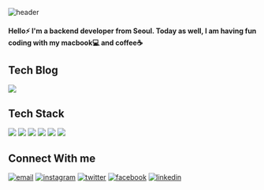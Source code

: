 ![header](https://capsule-render.vercel.app/api?type=rect&color=0:9966FF,100:FFCCCC&height=300&section=header&text=Nicky&fontSize=90&animation=fadeIn&fontColor=666699&stroke=00FF00)

#### Hello⚡️ I'm a backend developer from Seoul. Today as well, I am having fun coding with my macbook💻 and coffee☕️

## Tech Blog
<a href="https://velog.io/@jsj3282"><img src="https://img.shields.io/badge/Tech%20Blog-11B48A?style=flat-square&logo=Vimeo&logoColor=white&link=https://velog.io/@jsj3282"/></a>

## Tech Stack

<img src="https://img.shields.io/badge/Java-007396?style=flat-square&logo=Java&logoColor=white"/>
<img src="https://img.shields.io/badge/Spring-6DB33F?style=flat-square&logo=Vimeo&logoColor=white"/>
<img src="https://img.shields.io/badge/MySQL-447941?style=flat-square&logo=Vimeo&logoColor=white"/>
<img src="https://img.shields.io/badge/Docker-2496ED?style=flat-square&logo=Vimeo&logoColor=white"/>
<img src="https://img.shields.io/badge/AWS-232F3E?style=flat-square&logo=Vimeo&logoColor=white"/>
<img src="https://img.shields.io/badge/jetbrains-000000?style=flat-square&logo=Vimeo&logoColor=white"/>

## Connect With me
<a href="mailto:jeongseonju15@gmail.com"><img src="https://img.icons8.com/color/96/000000/gmail.png" alt="email"/></a>
<a href="https://www.instagram.com/de_sj_awa"><img src="https://img.icons8.com/color/96/000000/instagram-new.png" alt="instagram"/></a>
<a href="https://twitter.com/nicky_daynews"><img src="https://img.icons8.com/color/96/000000/twitter-squared.png" alt="twitter"/></a>
<a href="https://www.facebook.com/jsj3282"><img src="https://img.icons8.com/color/96/000000/facebook.png" alt="facebook"/></a>
<a href="https://www.linkedin.com/in/seonju-jeong-8787911b6"><img src="https://img.icons8.com/color/96/000000/linkedin.png" alt="linkedin"/></a>
